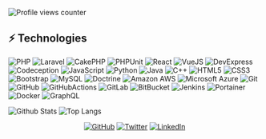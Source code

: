 ![Profile views counter](https://caneco.dev/github-profile-view-counter.svg) 

<!-- [![Blances Sanchez StackOverflow](https://github-readme-stackoverflow.vercel.app/?userID=6001290)](https://stackoverflow.com/users/6001290/blance) -->
## ⚡ Technologies

![PHP](https://img.shields.io/badge/-PHP-black?style=flat-square&logo=PHP)
![Laravel](https://img.shields.io/badge/-Laravel-black?style=flat-square&logo=laravel)
![CakePHP](https://img.shields.io/badge/-CakePHP-black?style=flat-square&logo=CakePHP)
![PHPUnit](https://img.shields.io/badge/-PHPUnit-black?style=flat-square&logo=PHPUnit)
![React](https://img.shields.io/badge/-React-black?style=flat-square&logo=react)
![VueJS](https://img.shields.io/badge/-VueJS-black?style=flat-square&logo=vuejs)
![DevExpress](https://img.shields.io/badge/-DevExpress-black?style=flat-square&logo=DevExpress)
![Codeception](https://img.shields.io/badge/-Codeception-black?style=flat-square&logo=Codeception)
![JavaScript](https://img.shields.io/badge/-JavaScript-black?style=flat-square&logo=javascript)
![Python](https://img.shields.io/badge/-Python-black?style=flat-square&logo=Python)
![Java](https://img.shields.io/badge/-java-E34A86?style=flat-square&logo=java)
![C++](https://img.shields.io/badge/-C++-00599C?style=flat-square&logo=c)
![HTML5](https://img.shields.io/badge/-HTML5-E34F26?style=flat-square&logo=html5&logoColor=white)
![CSS3](https://img.shields.io/badge/-CSS3-1572B6?style=flat-square&logo=css3)
![Bootstrap](https://img.shields.io/badge/-Bootstrap-563D7C?style=flat-square&logo=bootstrap)
![MySQL](https://img.shields.io/badge/-MySQL-black?style=flat-square&logo=mysql)
![Doctrine](https://img.shields.io/badge/-Doctrine-black?style=flat-square&logo=Doctrine)
![Amazon AWS](https://img.shields.io/badge/Amazon%20AWS-232F3E?style=flat-square&logo=amazon-aws)
![Microsoft Azure](https://img.shields.io/badge/Microsoft%20Azure-232F7E?style=flat-square&logo=microsoft-azure)
![Git](https://img.shields.io/badge/-Git-black?style=flat-square&logo=git)
![GitHub](https://img.shields.io/badge/-GitHub-181717?style=flat-square&logo=github)
![GitHubActions](https://img.shields.io/badge/-GitHubActions-181717?style=flat-square&logo=GitHubActions)
![GitLab](https://img.shields.io/badge/-GitLab-181717?style=flat-square&logo=gitlab)
![BitBucket](https://img.shields.io/badge/-BitBucket-darkblue?style=flat-square&logo=bitbucket)
![Jenkins](https://img.shields.io/badge/-Jenkins-gray?style=flat-square&logo=jenkins)
![Portainer](https://img.shields.io/badge/-Portainer-blue?style=flat-square&logo=Portainer)
![Docker](https://img.shields.io/badge/-Docker-blue?style=flat-square&logo=docker)
![GraphQL](https://img.shields.io/badge/-GraphQL-blue?style=flat-square&logo=GraphQL)



![Github Stats](https://github-readme-stats.vercel.app/api?username=blancessanchez&count_private=true)
![Top Langs](https://github-readme-stats.vercel.app/api/top-langs/?username=blancessanchez&layout=compact)

<p align="center">
	<a href="https://github.com/blancessanchez"><img src="https://img.shields.io/github/followers/terrytangyuan.svg?label=GitHub&style=social" alt="GitHub"></a>
	<a href="https://twitter.com/blancessanchez"><img src="https://img.shields.io/twitter/follow/TerryTangYuan?label=Twitter&style=social" alt="Twitter"></a>
	<a href="https://www.linkedin.com/in/blancessanchez"><img src="https://img.shields.io/badge/LinkedIn--_.svg?style=social&logo=linkedin" alt="LinkedIn"></a>
</p>
